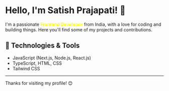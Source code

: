 # Hello, I'm Satish Prajapati! 👋 

I'm a passionate <span style="color:yellow">**Frontend Developer**</span> from India, with a love for coding and building things. Here you'll find some of my projects and contributions.

## 🔧 Technologies & Tools

- JavaScript (Next.js, Node.js, React.js)
- TypeScript, HTML, CSS
- Tailwind CSS


<!--
## 🚀 Projects

1. **[Maghunt](https://github.com/satishpwebdev/maghuntui):**.
2. **[Taskui](https://github.com/satishpwebdev/taskui):**.
 -->
  <!-- Add more projects as needed -->
<!---
## 📫 How to Reach Me

- LinkedIn: [Your LinkedIn Profile](Link to LinkedIn)
- Twitter: [@YourTwitterHandle](Link to Twitter)
- Email: [Your Email](mailto:you@example.com)
-->

<!--
## 💬 Let's Connect

Feel free to reach out if you have any questions or just want to chat! I'm always open to interesting discussions and collaboration.

## 🌟 Fun Fact

[Share a fun fact about yourself]
--->
---


Thanks for visiting my profile! 😊

